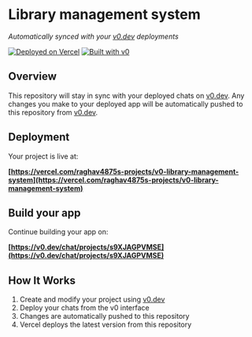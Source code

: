 # Library management system

*Automatically synced with your [v0.dev](https://v0.dev) deployments*

[![Deployed on Vercel](https://img.shields.io/badge/Deployed%20on-Vercel-black?style=for-the-badge&logo=vercel)](https://vercel.com/raghav4875s-projects/v0-library-management-system)
[![Built with v0](https://img.shields.io/badge/Built%20with-v0.dev-black?style=for-the-badge)](https://v0.dev/chat/projects/s9XJAGPVMSE)

## Overview

This repository will stay in sync with your deployed chats on [v0.dev](https://v0.dev).
Any changes you make to your deployed app will be automatically pushed to this repository from [v0.dev](https://v0.dev).

## Deployment

Your project is live at:

**[https://vercel.com/raghav4875s-projects/v0-library-management-system](https://vercel.com/raghav4875s-projects/v0-library-management-system)**

## Build your app

Continue building your app on:

**[https://v0.dev/chat/projects/s9XJAGPVMSE](https://v0.dev/chat/projects/s9XJAGPVMSE)**

## How It Works

1. Create and modify your project using [v0.dev](https://v0.dev)
2. Deploy your chats from the v0 interface
3. Changes are automatically pushed to this repository
4. Vercel deploys the latest version from this repository